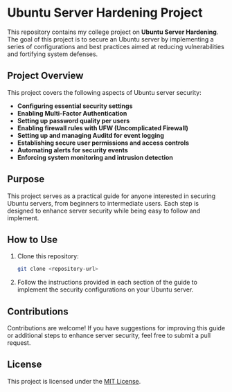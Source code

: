 # Ubuntu Server Hardening Project

This repository contains my college project on **Ubuntu Server Hardening**. The goal of this project is to secure an Ubuntu server by implementing a series of configurations and best practices aimed at reducing vulnerabilities and fortifying system defenses.

## Project Overview

This project covers the following aspects of Ubuntu server security:

- **Configuring essential security settings**
- **Enabling Multi-Factor Authentication**
- **Setting up password quality per users**
- **Enabling firewall rules with UFW (Uncomplicated Firewall)**
- **Setting up and managing Auditd for event logging**
- **Establishing secure user permissions and access controls**
- **Automating alerts for security events**
- **Enforcing system monitoring and intrusion detection**

## Purpose

This project serves as a practical guide for anyone interested in securing Ubuntu servers, from beginners to intermediate users. Each step is designed to enhance server security while being easy to follow and implement.

## How to Use

1. Clone this repository:
   ```bash
   git clone <repository-url>
   ```
2. Follow the instructions provided in each section of the guide to implement the security configurations on your Ubuntu server.

## Contributions

Contributions are welcome! If you have suggestions for improving this guide or additional steps to enhance server security, feel free to submit a pull request.

## License

This project is licensed under the [MIT License](LICENSE).

